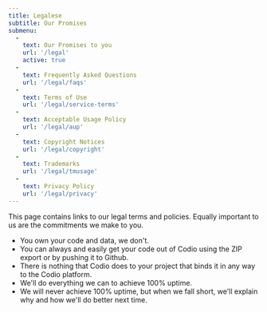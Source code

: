 ```yaml
---
title: Legalese
subtitle: Our Promises
submenu:
  -
    text: Our Promises to you
    url: '/legal'
    active: true
  -
    text: Frequently Asked Questions
    url: '/legal/faqs'
  -
    text: Terms of Use
    url: '/legal/service-terms'
  -
    text: Acceptable Usage Policy
    url: '/legal/aup'
  -
    text: Copyright Notices
    url: '/legal/copyright'
  -
    text: Trademarks
    url: '/legal/tmusage'
  -
    text: Privacy Policy
    url: '/legal/privacy'
---
```



This page contains links to our legal terms and policies. Equally important to us are the commitments we make to you.

  - You own your code and data, we don't.
  - You can always and easily get your code out of Codio using the ZIP export or by pushing it to Github.
  - There is nothing that Codio does to your project that binds it in any way to the Codio platform.
  - We'll do everything we can to achieve 100% uptime.
  - We will never achieve 100% uptime, but when we fall short, we'll explain why and how we'll do better next time.
